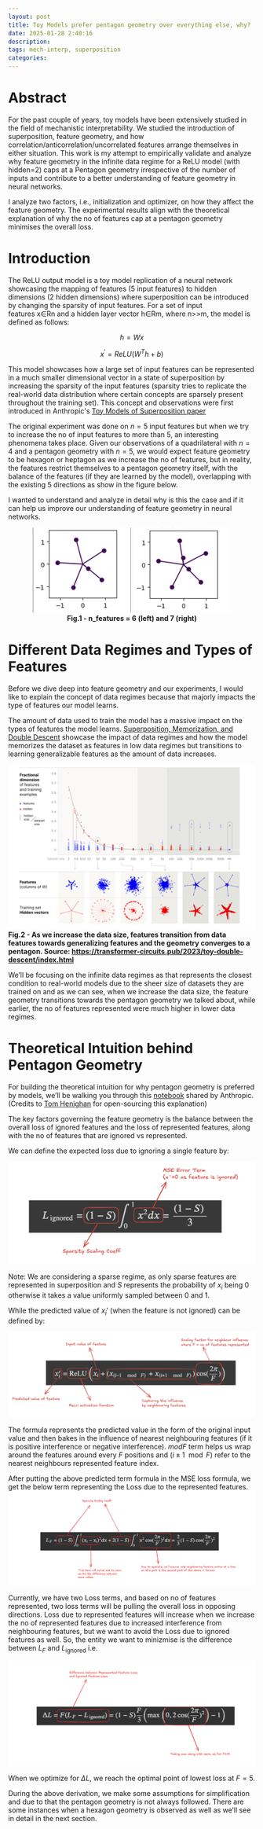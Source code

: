 ```yaml
---
layout: post
title: Toy Models prefer pentagon geometry over everything else, why?
date: 2025-01-28 2:40:16
description:
tags: mech-interp, superposition
categories:
---
```


# Abstract

For the past couple of years, toy models have been extensively studied in the field of mechanistic interpretability. We studied the introduction of superposition, feature geometry, and how correlation/anticorrelation/uncorrelated features arrange themselves in either situation. This work is my attempt to empirically validate and analyze why feature geometry in the infinite data regime for a ReLU model (with hidden=2) caps at a Pentagon geometry irrespective of the number of inputs and contribute to a better understanding of feature geometry in neural networks.

I analyze two factors, i.e., initialization and optimizer, on how they affect the feature geometry. The experimental results align with the theoretical explanation of why the no of features cap at a pentagon geometry minimises the overall loss.

# Introduction

The ReLU output model is a toy model replication of a neural network showcasing the mapping of features (5 input features) to hidden dimensions (2 hidden dimensions) where superposition can be introduced by changing the sparsity of input features. For a set of input features x∈Rn and a hidden layer vector h∈Rm, where n>>m, the model is defined as follows:

$$
h=Wx
$$

$$
x^′=ReLU(W^{T}h+b)
$$

This model showcases how a large set of input features can be represented in a much smaller dimensional vector in a state of superposition by increasing the sparsity of the input features (sparsity tries to replicate the real-world data distribution where certain concepts are sparsely present throughout the training set). This concept and observations were first introduced in Anthropic's [Toy Models of Superposition paper](https://transformer-circuits.pub/2022/toy_model/index.html)

The original experiment was done on $n=5$ input features but when we try to increase the no of input features to more than 5, an interesting phenomena takes place. Given our observations of a quadrilateral with $n=4$ and a pentagon geometry with $n=5$, we would expect feature geometry to be hexagon or heptagon as we increase the no of features, but in reality, the features restrict themselves to a pentagon geometry itself, with the balance of the features (if they are learned by the model), overlapping with the existing 5 directions as show in the figure below.

I wanted to understand and analyze in detail why is this the case and if it can help us improve our understanding of feature geometry in neural networks.
<br>

<p align="center">
  <img src="./assets/img/pentagon_feature_geometry/n_6_superposition.png" width="200"/>
  <img src="./assets/img/pentagon_feature_geometry/n_7_superposition.png" width="200" />
  <br>
  <b> Fig.1 - n_features = 6 (left) and 7 (right) </b>
</p>

# Different Data Regimes and Types of Features

Before we dive deep into feature geometry and our experiments, I would like to explain the concept of data regimes because that majorly impacts the type of features our model learns.

The amount of data used to train the model has a massive impact on the types of features the model learns. [Superposition, Memorization, and Double Descent](https://transformer-circuits.pub/2023/toy-double-descent/index.html) showcase the impact of data regimes and how the model memorizes the dataset as features in low data regimes but transitions to learning generalizable features as the amount of data increases.

![](../assets/img/pentagon_feature_geometry/double_descent_img.png)
<b> Fig.2 - As we increase the data size, features transition from data features towards generalizing features and the geometry converges to a pentagon. Source: https://transformer-circuits.pub/2023/toy-double-descent/index.html </b>

We’ll be focusing on the infinite data regimes as that represents the closest condition to real-world models due to the sheer size of datasets they are trained on and as we can see, when we increase the data size, the feature geometry transitions towards the pentagon geometry we talked about, while earlier, the no of features represented were much higher in lower data regimes.

# Theoretical Intuition behind Pentagon Geometry

For building the theoretical intuition for why pentagon geometry is preferred by models, we’ll be walking you through this [notebook](https://colab.research.google.com/drive/1PTGgQt6OuWfAPi2iNn_myB4gQo-8ORAI?usp=sharing#scrollTo=WPyBYJMpxvyt) shared by Anthropic. (Credits to [Tom Henighan](https://tomhenighan.com/) for open-sourcing this explanation)

The key factors governing the feature geometry is the balance between the overall loss of ignored features and the loss of represented features, along with the no of features that are ignored vs represented.

We can define the expected loss due to ignoring a single feature by:

![](../assets/img/pentagon_feature_geometry/annotated_ignored_loss.png)

Note: We are considering a sparse regime, as only sparse features are represented in superposition and $S$ represents the probability of $x_i$ being 0 otherwise it takes a value uniformly sampled between 0 and 1.

While the predicted value of $x_i'$ (when the feature is not ignored) can be defined by:

![](../assets/img/pentagon_feature_geometry/predicted_value_represented.png)

The formula represents the predicted value in the form of the original input value and then bakes in the influence of nearest neighbouring features (if it is positive interference or negative interference). $mod F$ term helps us wrap around the features around every $F$ positions and $(i \pm 1 \mod F)$ refer to the nearest neighbours represented feature index.

After putting the above predicted term formula in the MSE loss formula, we get the below term representing the Loss due to the represented features.
![](../assets/img/pentagon_feature_geometry/Represented_loss_annotated.png)

Currently, we have two Loss terms, and based on no of features represented, two loss terms will be pulling the overall loss in opposing directions. Loss due to represented features will increase when we increase the no of represented features due to increased interference from neighbouring features, but we want to avoid the Loss due to ignored features as well. So, the entity we want to minizmise is the difference between $L_F$ and $L_{\text{ignored}}$ i.e.

![](../assets/img/pentagon_feature_geometry/loss_difference_annotated.png)

When we optimize for $\Delta L$, we reach the optimal point of lowest loss at $F=5$.

During the above derivation, we make some assumptions for simplification and due to that the pentagon geometry is not always followed. There are some instances when a hexagon geometry is observed as well as we’ll see in detail in the next section.
